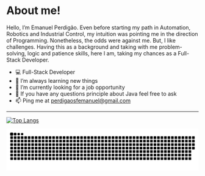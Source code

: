 <h1>
  About me!
</h1>

Hello, I’m Emanuel Perdigão. Even before starting my path in Automation, Robotics and Industrial Control, my intuition was pointing me in the direction of Programming. Nonetheless, the odds were against me. But, I like challenges. Having this as a background and taking with me problem-solving, logic and patience skills, here I am, taking my chances as a Full-Stack Developer.

- 💻 Full-Stack Developer
- 🏃 I’m always learning new things
- 👀 I’m currently looking for a job opportunity
- 💬 If you have any questions principle about Java feel free to ask
- 📫 Ping me at perdigaosfemanuel@gmail.com

---

[![Top Langs](https://github-readme-stats.vercel.app/api/top-langs/?username=EmanuelPerdigao&layout=compact&theme=vision-friendly-dark)](https://github.com/anuraghazra/github-readme-stats)

<picture>
  <source media="(prefers-color-scheme: dark)" srcset="https://raw.githubusercontent.com/EmanuelPerdigao/EmanuelPerdigao/output/github-contribution-grid-snake-dark.svg">
  <source media="(prefers-color-scheme: light)" srcset="https://raw.githubusercontent.com/EmanuelPerdigao/EmanuelPerdigao/output/github-contribution-grid-snake.svg">
  <img alt="github contribution grid snake animation" src="https://raw.githubusercontent.com/EmanuelPerdigao/EmanuelPerdigao/output/github-contribution-grid-snake.svg">
</picture>

